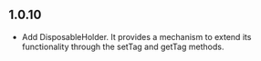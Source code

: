 ## 1.0.10

* Add DisposableHolder. It provides a mechanism to extend its functionality through the setTag and getTag methods.
